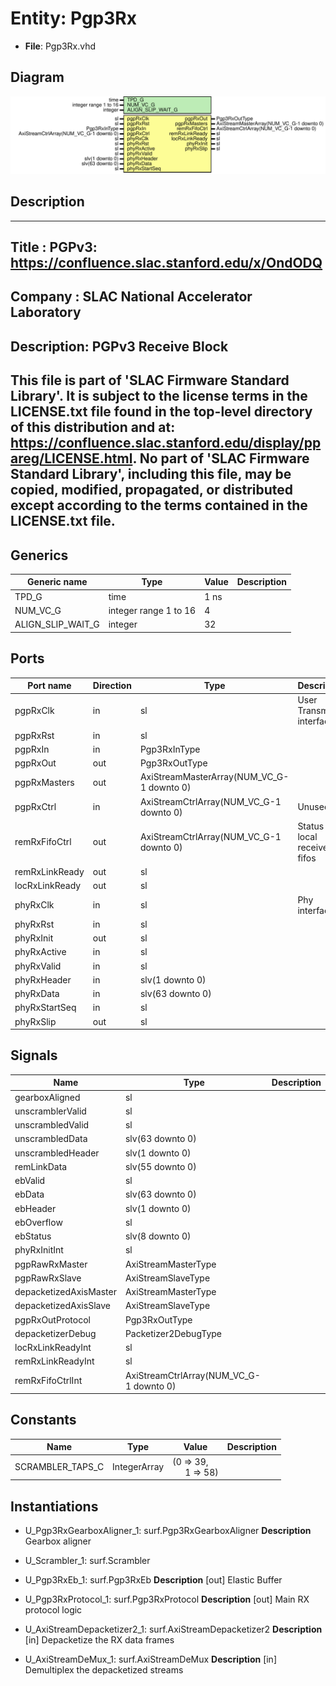 # Entity: Pgp3Rx

- **File**: Pgp3Rx.vhd
## Diagram

![Diagram](Pgp3Rx.svg "Diagram")
## Description

-----------------------------------------------------------------------------
 Title      : PGPv3: https://confluence.slac.stanford.edu/x/OndODQ
-----------------------------------------------------------------------------
 Company    : SLAC National Accelerator Laboratory
-----------------------------------------------------------------------------
 Description: PGPv3 Receive Block
-----------------------------------------------------------------------------
 This file is part of 'SLAC Firmware Standard Library'.
 It is subject to the license terms in the LICENSE.txt file found in the
 top-level directory of this distribution and at:
    https://confluence.slac.stanford.edu/display/ppareg/LICENSE.html.
 No part of 'SLAC Firmware Standard Library', including this file,
 may be copied, modified, propagated, or distributed except according to
 the terms contained in the LICENSE.txt file.
-----------------------------------------------------------------------------
## Generics

| Generic name      | Type                  | Value | Description |
| ----------------- | --------------------- | ----- | ----------- |
| TPD_G             | time                  | 1 ns  |             |
| NUM_VC_G          | integer range 1 to 16 | 4     |             |
| ALIGN_SLIP_WAIT_G | integer               | 32    |             |
## Ports

| Port name      | Direction | Type                                      | Description                   |
| -------------- | --------- | ----------------------------------------- | ----------------------------- |
| pgpRxClk       | in        | sl                                        | User Transmit interface       |
| pgpRxRst       | in        | sl                                        |                               |
| pgpRxIn        | in        | Pgp3RxInType                              |                               |
| pgpRxOut       | out       | Pgp3RxOutType                             |                               |
| pgpRxMasters   | out       | AxiStreamMasterArray(NUM_VC_G-1 downto 0) |                               |
| pgpRxCtrl      | in        | AxiStreamCtrlArray(NUM_VC_G-1 downto 0)   |  Unused                       |
| remRxFifoCtrl  | out       | AxiStreamCtrlArray(NUM_VC_G-1 downto 0)   | Status of local receive fifos |
| remRxLinkReady | out       | sl                                        |                               |
| locRxLinkReady | out       | sl                                        |                               |
| phyRxClk       | in        | sl                                        | Phy interface                 |
| phyRxRst       | in        | sl                                        |                               |
| phyRxInit      | out       | sl                                        |                               |
| phyRxActive    | in        | sl                                        |                               |
| phyRxValid     | in        | sl                                        |                               |
| phyRxHeader    | in        | slv(1 downto 0)                           |                               |
| phyRxData      | in        | slv(63 downto 0)                          |                               |
| phyRxStartSeq  | in        | sl                                        |                               |
| phyRxSlip      | out       | sl                                        |                               |
## Signals

| Name                   | Type                                    | Description |
| ---------------------- | --------------------------------------- | ----------- |
| gearboxAligned         | sl                                      |             |
| unscramblerValid       | sl                                      |             |
| unscrambledValid       | sl                                      |             |
| unscrambledData        | slv(63 downto 0)                        |             |
| unscrambledHeader      | slv(1 downto 0)                         |             |
| remLinkData            | slv(55 downto 0)                        |             |
| ebValid                | sl                                      |             |
| ebData                 | slv(63 downto 0)                        |             |
| ebHeader               | slv(1 downto 0)                         |             |
| ebOverflow             | sl                                      |             |
| ebStatus               | slv(8 downto 0)                         |             |
| phyRxInitInt           | sl                                      |             |
| pgpRawRxMaster         | AxiStreamMasterType                     |             |
| pgpRawRxSlave          | AxiStreamSlaveType                      |             |
| depacketizedAxisMaster | AxiStreamMasterType                     |             |
| depacketizedAxisSlave  | AxiStreamSlaveType                      |             |
| pgpRxOutProtocol       | Pgp3RxOutType                           |             |
| depacketizerDebug      | Packetizer2DebugType                    |             |
| locRxLinkReadyInt      | sl                                      |             |
| remRxLinkReadyInt      | sl                                      |             |
| remRxFifoCtrlInt       | AxiStreamCtrlArray(NUM_VC_G-1 downto 0) |             |
## Constants

| Name             | Type         | Value                                                   | Description |
| ---------------- | ------------ | ------------------------------------------------------- | ----------- |
| SCRAMBLER_TAPS_C | IntegerArray |  (0 => 39,<br><span style="padding-left:20px"> 1 => 58) |             |
## Instantiations

- U_Pgp3RxGearboxAligner_1: surf.Pgp3RxGearboxAligner
**Description**
 Gearbox aligner

- U_Scrambler_1: surf.Scrambler
- U_Pgp3RxEb_1: surf.Pgp3RxEb
**Description**
 [out]
 Elastic Buffer

- U_Pgp3RxProtocol_1: surf.Pgp3RxProtocol
**Description**
 [out]
 Main RX protocol logic

- U_AxiStreamDepacketizer2_1: surf.AxiStreamDepacketizer2
**Description**
 [in]
 Depacketize the RX data frames

- U_AxiStreamDeMux_1: surf.AxiStreamDeMux
**Description**
 [in]
 Demultiplex the depacketized streams

